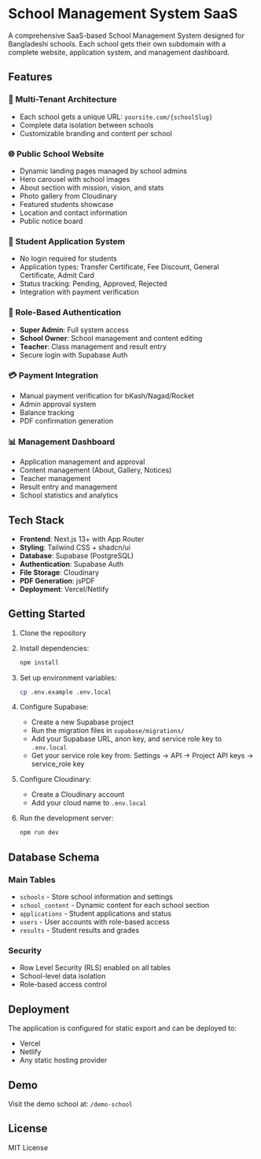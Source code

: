 # School Management System SaaS

A comprehensive SaaS-based School Management System designed for Bangladeshi schools. Each school gets their own subdomain with a complete website, application system, and management dashboard.

## Features

### 🏫 Multi-Tenant Architecture
- Each school gets a unique URL: `yoursite.com/{schoolSlug}`
- Complete data isolation between schools
- Customizable branding and content per school

### 🌐 Public School Website
- Dynamic landing pages managed by school admins
- Hero carousel with school images
- About section with mission, vision, and stats
- Photo gallery from Cloudinary
- Featured students showcase
- Location and contact information
- Public notice board

### 📝 Student Application System
- No login required for students
- Application types: Transfer Certificate, Fee Discount, General Certificate, Admit Card
- Status tracking: Pending, Approved, Rejected
- Integration with payment verification

### 🔐 Role-Based Authentication
- **Super Admin**: Full system access
- **School Owner**: School management and content editing
- **Teacher**: Class management and result entry
- Secure login with Supabase Auth

### 💳 Payment Integration
- Manual payment verification for bKash/Nagad/Rocket
- Admin approval system
- Balance tracking
- PDF confirmation generation

### 📊 Management Dashboard
- Application management and approval
- Content management (About, Gallery, Notices)
- Teacher management
- Result entry and management
- School statistics and analytics

## Tech Stack

- **Frontend**: Next.js 13+ with App Router
- **Styling**: Tailwind CSS + shadcn/ui
- **Database**: Supabase (PostgreSQL)
- **Authentication**: Supabase Auth
- **File Storage**: Cloudinary
- **PDF Generation**: jsPDF
- **Deployment**: Vercel/Netlify

## Getting Started

1. Clone the repository
2. Install dependencies:
   ```bash
   npm install
   ```

3. Set up environment variables:
   ```bash
   cp .env.example .env.local
   ```

4. Configure Supabase:
   - Create a new Supabase project
   - Run the migration files in `supabase/migrations/`
   - Add your Supabase URL, anon key, and service role key to `.env.local`
   - Get your service role key from: Settings -> API -> Project API keys -> service_role key

5. Configure Cloudinary:
   - Create a Cloudinary account
   - Add your cloud name to `.env.local`

6. Run the development server:
   ```bash
   npm run dev
   ```

## Database Schema

### Main Tables
- `schools` - Store school information and settings
- `school_content` - Dynamic content for each school section
- `applications` - Student applications and status
- `users` - User accounts with role-based access
- `results` - Student results and grades

### Security
- Row Level Security (RLS) enabled on all tables
- School-level data isolation
- Role-based access control

## Deployment

The application is configured for static export and can be deployed to:
- Vercel
- Netlify
- Any static hosting provider

## Demo

Visit the demo school at: `/demo-school`

## License

MIT License